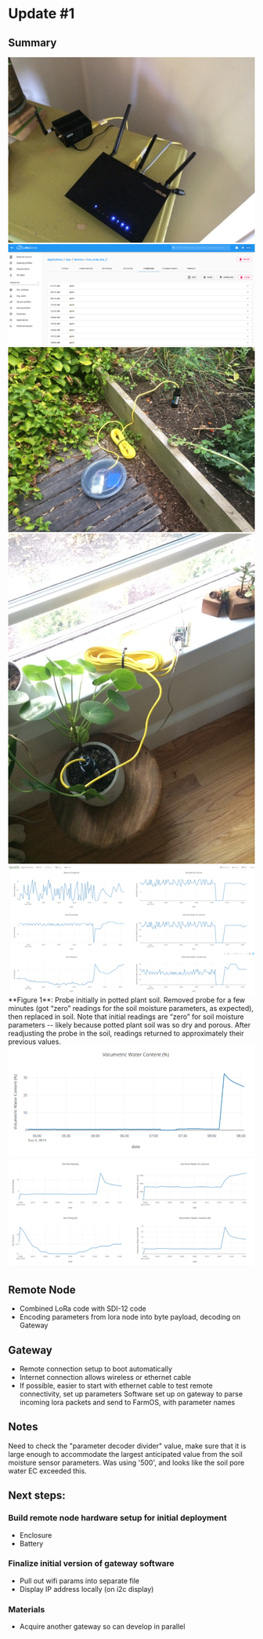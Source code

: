 # Update #1

## Summary

<img src="assets/rak_router.JPG">

<img src="assets/gateway.png">

<img src="assets/garden_test.JPG">

<img src="assets/potted_test.JPG">

<img src="assets/probe_removal_replace_readjust.png">
**Figure 1**:  Probe initially in potted plant soil.  Removed probe for a few minutes (got “zero” readings for the soil moisture parameters, as expected), then replaced in soil.  Note that initial readings are “zero” for soil moisture parameters -- likely because potted plant soil was so dry and porous.  After readjusting the probe in the soil, readings returned to approximately their previous values. 

<img src="assets/vol_water_content.png">

<img src="assets/pulse_test_two.png">

## Remote Node

- Combined LoRa code with SDI-12 code
- Encoding parameters from lora node into byte payload, decoding on Gateway

## Gateway

- Remote connection setup to boot automatically 
- Internet connection allows wireless or ethernet cable
- If possible, easier to start with ethernet cable to test remote connectivity, set up parameters
Software set up on gateway to parse incoming lora packets and send to FarmOS, with parameter names

## Notes

Need to check the "parameter decoder divider" value, make sure that it is large enough to accommodate the largest anticipated value from the soil moisture sensor parameters.  Was using '500', and looks like the soil pore water EC exceeded this. 

## Next steps:

### Build remote node hardware setup for initial deployment
- Enclosure
- Battery

### Finalize initial version of gateway software
- Pull out wifi params into separate file
- Display IP address locally (on i2c display)

### Materials

- Acquire another gateway so can develop in parallel


